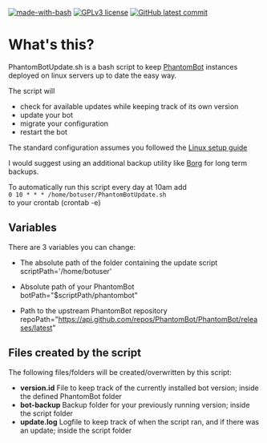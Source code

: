 [![made-with-bash](https://img.shields.io/badge/Made%20with-Bash-1f425f.svg)](https://www.gnu.org/software/bash/) [![GPLv3 license](https://img.shields.io/badge/License-GPLv3-blue.svg)](http://perso.crans.org/besson/LICENSE.html) [![GitHub latest commit](https://badgen.net/github/last-commit/MrGamy/PhantomBotUpdateScript)](https://GitHub.com/MrGamy/PhantomBotUpdateScript/commit/)

# What's this?

PhantomBotUpdate.sh is a bash script to keep [PhantomBot](https://github.com/phantombot/phantombot) instances deployed on linux servers up to date the easy way.

The script will
- check for available updates while keeping track of its own version
- update your bot
- migrate your configuration
- restart the bot

The standard configuration assumes you followed the [Linux setup guide](https://github.com/PhantomBot/PhantomBot/blob/master/docs/guides/content/setupbot/ubuntu.md)

I would suggest using an additional backup utility like [Borg](https://www.borgbackup.org/) for long term backups.

To automatically run this script every day at 10am add  
`0 10 * * * /home/botuser/PhantomBotUpdate.sh`  
to your crontab (crontab -e)

## Variables

There are 3 variables you can change:

- The absolute path of the folder containing the update script  
  scriptPath='/home/botuser'

- Absolute path of your PhantomBot  
  botPath="$scriptPath/phantombot"

- Path to the upstream PhantomBot repository  
  repoPath="https://api.github.com/repos/PhantomBot/PhantomBot/releases/latest"
  
## Files created by the script
  
The following files/folders will be created/overwritten by this script:
- **version.id** File to keep track of the currently installed bot version; inside the defined PhantomBot folder 
- **bot-backup** Backup folder for your previously running version; inside the script folder
- **update.log** Logfile to keep track of when the script ran, and if there was an update; inside the script folder
